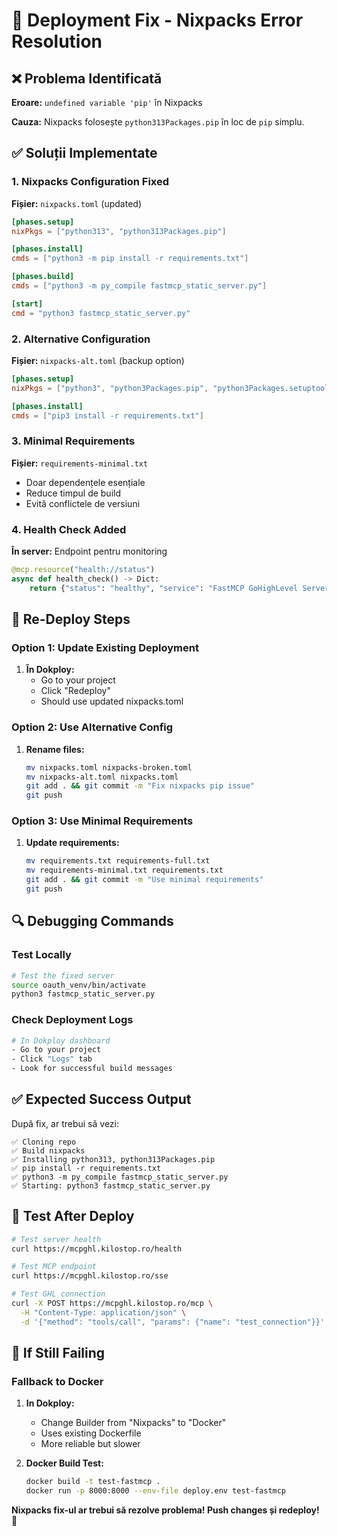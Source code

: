 # 🔧 Deployment Fix - Nixpacks Error Resolution

## ❌ Problema Identificată

**Eroare:** `undefined variable 'pip'` în Nixpacks

**Cauza:** Nixpacks folosește `python313Packages.pip` în loc de `pip` simplu.

## ✅ Soluții Implementate

### 1. **Nixpacks Configuration Fixed**

**Fișier:** `nixpacks.toml` (updated)
```toml
[phases.setup]
nixPkgs = ["python313", "python313Packages.pip"]

[phases.install]
cmds = ["python3 -m pip install -r requirements.txt"]

[phases.build]
cmds = ["python3 -m py_compile fastmcp_static_server.py"]

[start]
cmd = "python3 fastmcp_static_server.py"
```

### 2. **Alternative Configuration**

**Fișier:** `nixpacks-alt.toml` (backup option)
```toml
[phases.setup]
nixPkgs = ["python3", "python3Packages.pip", "python3Packages.setuptools"]

[phases.install]
cmds = ["pip3 install -r requirements.txt"]
```

### 3. **Minimal Requirements**

**Fișier:** `requirements-minimal.txt`
- Doar dependențele esențiale
- Reduce timpul de build
- Evită conflictele de versiuni

### 4. **Health Check Added**

**În server:** Endpoint pentru monitoring
```python
@mcp.resource("health://status")
async def health_check() -> Dict:
    return {"status": "healthy", "service": "FastMCP GoHighLevel Server"}
```

## 🚀 Re-Deploy Steps

### Option 1: Update Existing Deployment

1. **În Dokploy:** 
   - Go to your project
   - Click "Redeploy" 
   - Should use updated nixpacks.toml

### Option 2: Use Alternative Config

1. **Rename files:**
   ```bash
   mv nixpacks.toml nixpacks-broken.toml
   mv nixpacks-alt.toml nixpacks.toml
   git add . && git commit -m "Fix nixpacks pip issue"
   git push
   ```

### Option 3: Use Minimal Requirements

1. **Update requirements:**
   ```bash
   mv requirements.txt requirements-full.txt
   mv requirements-minimal.txt requirements.txt
   git add . && git commit -m "Use minimal requirements"
   git push
   ```

## 🔍 Debugging Commands

### Test Locally
```bash
# Test the fixed server
source oauth_venv/bin/activate
python3 fastmcp_static_server.py
```

### Check Deployment Logs
```bash
# In Dokploy dashboard
- Go to your project
- Click "Logs" tab
- Look for successful build messages
```

## ✅ Expected Success Output

După fix, ar trebui să vezi:
```
✅ Cloning repo
✅ Build nixpacks  
✅ Installing python313, python313Packages.pip
✅ pip install -r requirements.txt
✅ python3 -m py_compile fastmcp_static_server.py
✅ Starting: python3 fastmcp_static_server.py
```

## 🎯 Test After Deploy

```bash
# Test server health
curl https://mcpghl.kilostop.ro/health

# Test MCP endpoint
curl https://mcpghl.kilostop.ro/sse

# Test GHL connection
curl -X POST https://mcpghl.kilostop.ro/mcp \
  -H "Content-Type: application/json" \
  -d '{"method": "tools/call", "params": {"name": "test_connection"}}'
```

## 🔧 If Still Failing

### Fallback to Docker

1. **In Dokploy:**
   - Change Builder from "Nixpacks" to "Docker"
   - Uses existing Dockerfile
   - More reliable but slower

2. **Docker Build Test:**
   ```bash
   docker build -t test-fastmcp .
   docker run -p 8000:8000 --env-file deploy.env test-fastmcp
   ```

**Nixpacks fix-ul ar trebui să rezolve problema! Push changes și redeploy! 🚀**